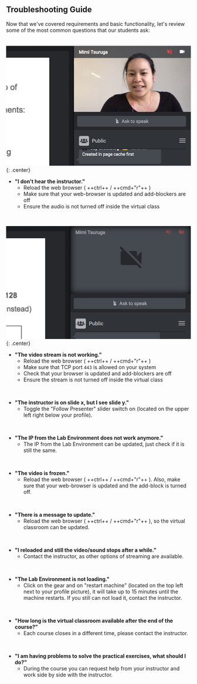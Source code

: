 ## Troubleshooting Guide

Now that we've covered requirements and basic functionality, let's review some of the 
most common questions that our students ask:  
<br>

![image](../img/virtual_classroom_user_guide_audio.png){: .center}

- **"I don't hear the instructor."**
    - Reload the web browser ( ++ctrl++ / ++cmd+"r"++ )
    - Make sure that your web-browser is updated and add-blockers are off
    - Ensure the audio is not turned off inside the virtual class

<br>

![width=40%,height=40%](../img/virtual_classroom_user_guide_video.png){: .center}

- **"The video stream is not working."**
    - Reload the web browser ( ++ctrl++ / ++cmd+"r"++ )
    - Make sure that TCP port `443` is allowed on your system
    - Check that your browser is updated and add-blockers are off
    - Ensure the stream is not turned off inside the virtual class

<br>

- **"The instructor is on slide x, but I see slide y."**
    - Toggle the "Follow Presenter" slider switch on (located on the upper left right
below your profile).

<br>

- **"The IP from the Lab Environment does not work anymore."**
    - The IP from the Lab Environment can be updated, just check if it is still the
same.

<br>

- **"The video is frozen."**
    - Reload the web browser ( ++ctrl++ / ++cmd+"r"++ ). Also, make sure that your web-browser is
updated and the add-block is turned off.

<br>

- **"There is a message to update."**
    - Reload the web browser ( ++ctrl++ / ++cmd+"r"++ ), so the virtual classroom can be updated.

<br>

- **"I reloaded and still the video/sound stops after a while."**
    - Contact the instructor, as other options of streaming are available.

<br>

- **"The Lab Environment is not loading."**
    - Click on the gear and on "restart machine" (located on the top left next to your
profile picture), it will take up to 15 minutes until the machine restarts.
If you still can not load it, contact the instructor.

<br>

- **"How long is the virtual classroom available after the end of the course?"**
    - Each course closes in a different time, please contact the instructor.

<br>

- **"I am having problems to solve the practical exercises, what should I do?"**
    - During the course you can request help from your instructor and work side by
side with the instructor.

<br>

